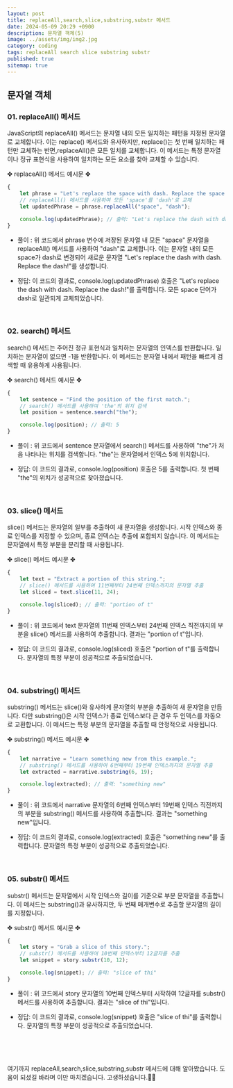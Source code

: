 ```yaml
---
layout: post
title: replaceAll,search,slice,substring,substr 메서드
date: 2024-05-09 20:29 +0900
description: 문자열 객체(5)
image: ../assets/img/img2.jpg
category: coding
tags: replaceAll search slice substring substr
published: true
sitemap: true
---
```



## 문자열 객체<br />

### 01. replaceAll() 메서드              
JavaScript의 replaceAll() 메서드는 문자열 내의 모든 일치하는 패턴을 지정된 문자열로 교체합니다.
이는 replace() 메서드와 유사하지만, replace()는 첫 번째 일치하는 패턴만 교체하는 반면,replaceAll()은 모든 일치를 교체합니다.
이 메서드는 특정 문자열이나 정규 표현식을 사용하여 일치하는 모든 요소를 찾아 교체할 수 있습니다.

✤ replaceAll() 메서드 예시문 ✤

````javascript 
{
    let phrase = "Let's replace the space with dash. Replace the space!";
    // replaceAll() 메서드를 사용하여 모든 'space'를 'dash'로 교체
    let updatedPhrase = phrase.replaceAll("space", "dash");

    console.log(updatedPhrase); // 출력: "Let's replace the dash with dash. Replace the dash!"
}
````

* 풀이 :
위 코드에서 phrase 변수에 저장된 문자열 내 모든 "space" 문자열을 replaceAll() 메서드를 사용하여 "dash"로 교체합니다.
이는 문자열 내의 모든 space가 dash로 변경되어 새로운 문자열 "Let's replace the dash with dash. Replace the dash!"를 생성합니다.

* 정답:
이 코드의 결과로, console.log(updatedPhrase) 호출은 "Let's replace the dash with dash. Replace the dash!"를 출력합니다.
모든 space 단어가 dash로 일관되게 교체되었습니다.

<br />

### 02. search() 메서드              
search() 메서드는 주어진 정규 표현식과 일치하는 문자열의 인덱스를 반환합니다.
일치하는 문자열이 없으면 -1을 반환합니다. 이 메서드는 문자열 내에서 패턴을 빠르게 검색할 때 유용하게 사용됩니다.

✤ search() 메서드 예시문 ✤

````javascript 
{
    let sentence = "Find the position of the first match.";
    // search() 메서드를 사용하여 'the'의 위치 검색
    let position = sentence.search("the");

    console.log(position); // 출력: 5
}
````

* 풀이 :
위 코드에서 sentence 문자열에서 search() 메서드를 사용하여 "the"가 처음 나타나는 위치를 검색합니다.
"the"는 문자열에서 인덱스 5에 위치합니다.

* 정답:
이 코드의 결과로, console.log(position) 호출은 5를 출력합니다.
첫 번째 "the"의 위치가 성공적으로 찾아졌습니다.

<br />

### 03. slice() 메서드            
slice() 메서드는 문자열의 일부를 추출하여 새 문자열을 생성합니다.
시작 인덱스와 종료 인덱스를 지정할 수 있으며, 종료 인덱스는 추출에 포함되지 않습니다.
이 메서드는 문자열에서 특정 부분을 분리할 때 사용됩니다.

✤ slice() 메서드 예시문 ✤

````javascript 
{
    let text = "Extract a portion of this string.";
    // slice() 메서드를 사용하여 11번째부터 24번째 인덱스까지의 문자열 추출
    let sliced = text.slice(11, 24);

    console.log(sliced); // 출력: "portion of t"
}
````

* 풀이 :
위 코드에서 text 문자열의 11번째 인덱스부터 24번째 인덱스 직전까지의 부분을 slice() 메서드를 사용하여 추출합니다.
결과는 "portion of t"입니다.

* 정답:
이 코드의 결과로, console.log(sliced) 호출은 "portion of t"를 출력합니다.
문자열의 특정 부분이 성공적으로 추출되었습니다.

<br />

### 04. substring() 메서드            
substring() 메서드는 slice()와 유사하게 문자열의 부분을 추출하여 새 문자열을 만듭니다.
다만 substring()은 시작 인덱스가 종료 인덱스보다 큰 경우 두 인덱스를 자동으로 교환합니다.
이 메서드는 특정 부분의 문자열을 추출할 때 안정적으로 사용됩니다.

✤ substring() 메서드 예시문 ✤

````javascript 
{
    let narrative = "Learn something new from this example.";
    // substring() 메서드를 사용하여 6번째부터 19번째 인덱스까지의 문자열 추출
    let extracted = narrative.substring(6, 19);

    console.log(extracted); // 출력: "something new"
}
````

* 풀이 :
위 코드에서 narrative 문자열의 6번째 인덱스부터 19번째 인덱스 직전까지의 부분을 substring() 메서드를 사용하여 추출합니다.
결과는 "something new"입니다.

* 정답:
이 코드의 결과로, console.log(extracted) 호출은 "something new"를 출력합니다.
문자열의 특정 부분이 성공적으로 추출되었습니다.

<br />

### 05. substr() 메서드            
substr() 메서드는 문자열에서 시작 인덱스와 길이를 기준으로 부분 문자열을 추출합니다.
이 메서드는 substring()과 유사하지만, 두 번째 매개변수로 추출할 문자열의 길이를 지정합니다.

✤ substr() 메서드 예시문 ✤

````javascript 
{
    let story = "Grab a slice of this story.";
    // substr() 메서드를 사용하여 10번째 인덱스부터 12글자를 추출
    let snippet = story.substr(10, 12);

    console.log(snippet); // 출력: "slice of thi"
}
````

* 풀이 :
위 코드에서 story 문자열의 10번째 인덱스부터 시작하여 12글자를 substr() 메서드를 사용하여 추출합니다.
결과는 "slice of thi"입니다.

* 정답:
이 코드의 결과로, console.log(snippet) 호출은 "slice of thi"를 출력합니다.
문자열의 특정 부분이 성공적으로 추출되었습니다.

<br />
<br />
<br />

여기까지 replaceAll,search,slice,substring,substr 메서드에 대해 알아봤습니다.
도움이 되셨길 바라며 이만 마치겠습니다.
고생하셨습니다.🫶😊